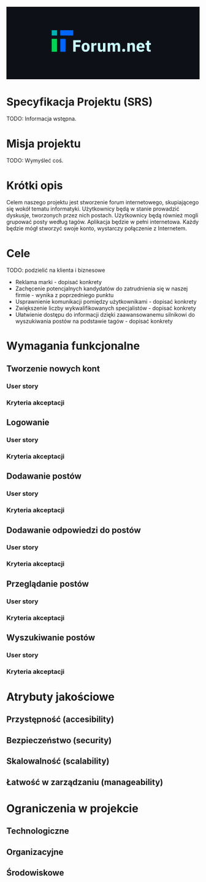 ![](zasoby/logo.svg)

# Specyfikacja Projektu (SRS)

TODO: Informacja wstępna.

# Misja projektu

TODO: Wymyśleć coś.

# Krótki opis

Celem naszego projektu jest stworzenie forum internetowego, skupiającego się wokół tematu informatyki. Użytkownicy będą w stanie prowadzić dyskusje, tworzonych przez nich postach. Użytkownicy będą również mogli grupować posty według tagów. Aplikacja będzie w pełni internetowa. Każdy będzie mógł stworzyć swoje konto, wystarczy połączenie z Internetem.

# Cele
TODO: podzielić na klienta i biznesowe
* Reklama marki - dopisać konkrety
* Zachęcenie potencjalnych kandydatów do zatrudnienia się w naszej firmie - wynika z poprzedniego punktu
* Usprawnienie komunikacji pomiędzy użytkownikami - dopisać konkrety
* Zwiększenie liczby wykwalifikowanych specjalistów - dopisać konkrety
* Ułatwienie dostępu do informacji dzięki zaawansowanemu silnikowi do wyszukiwania postów na podstawie tagów - dopisać konkrety

# Wymagania funkcjonalne
## Tworzenie nowych kont
### User story
### Kryteria akceptacji
## Logowanie
### User story
### Kryteria akceptacji
## Dodawanie postów
### User story
### Kryteria akceptacji
## Dodawanie odpowiedzi do postów
### User story
### Kryteria akceptacji
## Przeglądanie postów
### User story
### Kryteria akceptacji
## Wyszukiwanie postów
### User story
### Kryteria akceptacji

# Atrybuty jakościowe

## Przystępność (accesibility)
## Bezpieczeństwo (security)
## Skalowalność (scalability)
## Łatwość w zarządzaniu (manageability)

# Ograniczenia w projekcie
## Technologiczne
## Organizacyjne
## Środowiskowe